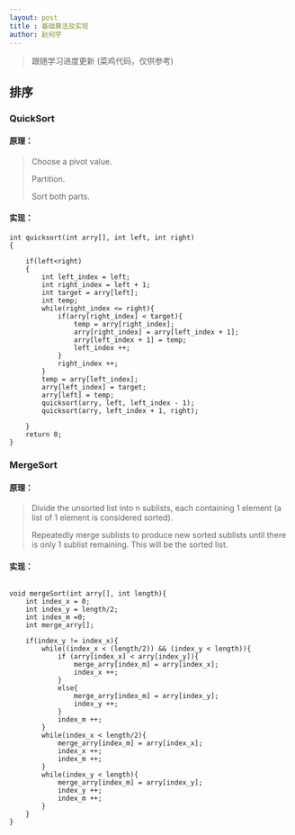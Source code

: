 ```yaml
---
layout: post
title : 基础算法及实现
author: 赵何宇
---
```


> 跟随学习进度更新 (菜鸡代码，仅供参考)

## 排序

### QuickSort

#### 原理：

> Choose a pivot value.
>
> Partition. 
>
> Sort both parts.

#### 实现：

```
int quicksort(int arry[], int left, int right)
{
	
	if(left<right)
	{
		int left_index = left;
		int right_index = left + 1;
		int target = arry[left];
		int temp;
		while(right_index <= right){
		    if(arry[right_index] < target){
		        temp = arry[right_index];
		        arry[right_index] = arry[left_index + 1];
		        arry[left_index + 1] = temp;
		        left_index ++;
		    }
		    right_index ++;
		}
		temp = arry[left_index];
		arry[left_index] = target;
		arry[left] = temp;
		quicksort(arry, left, left_index - 1);
		quicksort(arry, left_index + 1, right);

    } 
    return 0;
}

```

### MergeSort

#### 原理：

> Divide the unsorted list into n sublists, each containing 1 element (a list of 1 element is considered sorted).
> 
> Repeatedly merge sublists to produce new sorted sublists until there is only 1 sublist remaining. This will be the sorted list.

#### 实现：

```

void mergeSort(int arry[], int length){
	int index_x = 0;
	int index_y = length/2;
	int index_m =0;
	int merge_arry[];

	if(index_y != index_x){
		while((index_x < (length/2)) && (index_y < length)){
			if (arry[index_x] < arry[index_y]){
				merge_arry[index_m] = arry[index_x];
				index_x ++;
			}
			else{
				merge_arry[index_m] = arry[index_y];
				index_y ++;
			}
			index_m ++;
		}
		while(index_x < length/2){
			merge_arry[index_m] = arry[index_x];
			index_x ++;
			index_m ++;
		}
		while(index_y < length){
			merge_arry[index_m] = arry[index_y];
			index_y ++;
			index_m ++;
		}	
	}
}

```
